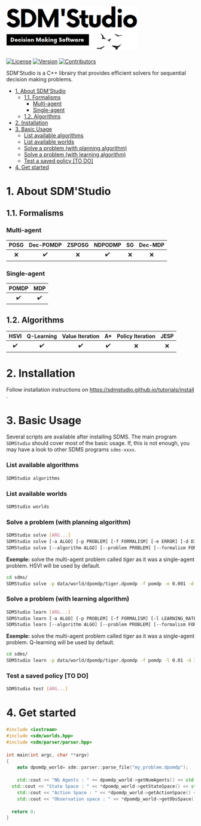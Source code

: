 [![SDMS Logo](https://raw.githubusercontent.com/SDMStudio/sdms/main/docs/sdms-logo-black2.png)](https://sdmstudio.github.io)
------------------------------------------------------

<!-- [![Build Status](https://travis-ci.com/hill-a/stable-baselines.svg?branch=master)](https://travis-ci.com/hill-a/stable-baselines) 

[![Documentation Status](https://readthedocs.org/projects/stable-baselines/badge/?version=master)](https://stable-baselines.readthedocs.io/en/master/?badge=master) 

[![Codacy Badge](https://api.codacy.com/project/badge/Grade/3bcb4cd6d76a4270acb16b5fe6dd9efa)](https://www.codacy.com/app/baselines_janitors/stable-baselines?utm_source=github.com&amp;utm_medium=referral&amp;utm_content=hill-a/stable-baselines&amp;utm_campaign=Badge_Grade) 

[![Codacy Badge](https://api.codacy.com/project/badge/Coverage/3bcb4cd6d76a4270acb16b5fe6dd9efa)](https://www.codacy.com/app/baselines_janitors/stable-baselines?utm_source=github.com&utm_medium=referral&utm_content=hill-a/stable-baselines&utm_campaign=Badge_Coverage)

[![GitHub release](https://img.shields.io/github/release/SimonRit/RTK.svg)](https://github.com/SimonRit/RTK/releases/latest) -->
<!-- [![PyPI](https://img.shields.io/pypi/v/itk-rtk.svg)](https://pypi.python.org/pypi/itk-rtk) -->


[![License](https://img.shields.io/github/license/sdmstudio/sdms)](https://gitlab.inria.fr/chroma1/plasma/sdms/-/blob/main/LICENSE)
[![Version](https://img.shields.io/github/v/tag/sdmstudio/sdms)](https://github.com/SDMStudio/sdms/tags)
[![Contributors](https://img.shields.io/github/contributors-anon/sdmstudio/sdms)](https://github.com/SDMStudio/sdms/graphs/contributors)


SDM'Studio is a C++ librairy that provides efficient solvers for sequential decision making problems.

- [1. About SDM'Studio](#1-about-sdmstudio)
  - [1.1. Formalisms](#11-formalisms)
    - [Multi-agent](#multi-agent)
    - [Single-agent](#single-agent)
  - [1.2. Algorithms](#12-algorithms)
- [2. Installation](#2-installation)
- [3. Basic Usage](#3-basic-usage)
    - [List available algorithms](#list-available-algorithms)
    - [List available worlds](#list-available-worlds)
    - [Solve a problem (with planning algorithm)](#solve-a-problem-with-planning-algorithm)
    - [Solve a problem (with learning algorithm)](#solve-a-problem-with-learning-algorithm)
    - [Test a saved policy [TO DO]](#test-a-saved-policy-to-do)
- [4. Get started](#4-get-started)


# 1. About SDM'Studio

## 1.1. Formalisms

### Multi-agent
| POSG  |     Dec-POMDP      | ZSPOSG |      NDPODMP       |  SG   | Dec-MDP |
| :---: | :----------------: | :----: | :----------------: | :---: | :-----: |
|  :x:  | :heavy_check_mark: |  :x:   | :heavy_check_mark: |  :x:  |   :x:   |


### Single-agent
|       POMDP        |        MDP         |
| :----------------: | :----------------: |
| :heavy_check_mark: | :heavy_check_mark: |

## 1.2. Algorithms

|        HSVI        |     Q-Learning     |  Value Iteration   |         A*         | Policy Iteration | JESP  |
| :----------------: | :----------------: | :----------------: | :----------------: | :--------------: | :---: |
| :heavy_check_mark: | :heavy_check_mark: | :heavy_check_mark: | :heavy_check_mark: |       :x:        |  :x:  |


# 2. Installation

Follow installation instructions on https://sdmstudio.github.io/tutorials/install .

# 3. Basic Usage

Several scripts are available after installing SDMS. The main program `SDMStudio` should cover most of the basic usage. If, this is not enough, you may have a look to other SDMS programs `sdms-xxxx`.

### List available algorithms
```bash
SDMStudio algorithms
```

### List available worlds
```bash
SDMStudio worlds
```

### Solve a problem (with planning algorithm)
```bash
SDMStudio solve [ARG...]
SDMStudio solve [-a ALGO] [-p PROBLEM] [-f FORMALISM] [-e ERROR] [-d DISCOUNT] [-h HORIZON] [-t TRIALS] [-n EXP_NAME]
SDMStudio solve [--algorithm ALGO] [--problem PROBLEM] [--formalism FORMALISM] [--error ERROR] [--discount DISCOUNT] [--horizon HORIZON] [--trials TRIALS] [--name EXP_NAME]
```
**Exemple:** solve the multi-agent problem called *tiger* as it was a single-agent problem. HSVI will be used by default. 
```bash
cd sdms/
SDMStudio solve -p data/world/dpomdp/tiger.dpomdp -f pomdp -e 0.001 -d 1.0 -h 4
```

### Solve a problem (with learning algorithm)
```bash
SDMStudio learn [ARG...]
SDMStudio learn [-a ALGO] [-p PROBLEM] [-f FORMALISM] [-l LEARNING_RATE] [-d DISCOUNT] [-h HORIZON] [-t NUM_TIMESTEPS] [-n EXP_NAME]
SDMStudio learn [--algorithm ALGO] [--problem PROBLEM] [--formalism FORMALISM] [--lr LEARNING_RATE] [--discount DISCOUNT] [--horizon HORIZON] [--nb_timesteps NUM_TIMESTEPS] [--name EXP_NAME]
```

**Exemple:** solve the multi-agent problem called *tiger* as it was a single-agent problem. Q-learning will be used by default. 
```bash
cd sdms/
SDMStudio learn -p data/world/dpomdp/tiger.dpomdp -f pomdp -l 0.01 -d 1.0 -h 4 -t 30000 
```

### Test a saved policy [TO DO]
```bash
SDMStudio test [ARG...]
```

# 4. Get started

```cpp
#include <iostream>
#include <sdm/worlds.hpp>
#include <sdm/parser/parser.hpp>

int main(int argc, char **argv)
{
	auto dpomdp_world= sdm::parser::parse_file("my_problem.dpomdp");
  
	std::cout << "Nb Agents : " << dpomdp_world->getNumAgents() << std::endl;
  std::cout << "State Space : " << *dpomdp_world->getStateSpace() << std::endl;
	std::cout << "Action Space : " << *dpomdp_world->getActionSpace() << std::endl;
	std::cout << "Observation space : " << *dpomdp_world->getObsSpace() << std::endl;

  return 0;
}
```
